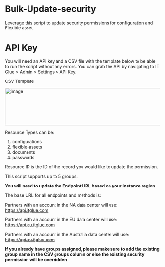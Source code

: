 # Bulk-Update-security
Leverage this script to update security permissions for configuration and Flexible asset

# API Key

You will need an API key and a CSV file with the template below to be able to run the script without any errors. You can grab the API by navigating to IT Glue > Admin > Settings > API Key.

CSV Template

<img width="658" height="121" alt="image" src="https://github.com/user-attachments/assets/ea6edfbf-5616-4c8b-8d6b-12b932bb1aa9" />

Resource Types can be:

1. configurations
2. flexible-assets
3. documents
4. passwords

Resource ID is the ID of the record you would like to update the permission.

This script supports up to 5 groups.

**You will need to update the Endpoint URL based on your instance region**

The base URL for all endpoints and methods is:

Partners with an account in the NA data center will use:
https://api.itglue.com

Partners with an account in the EU data center will use:
https://api.eu.itglue.com

Partners with an account in the Australia data center will use:
https://api.au.itglue.com

**If you already have groups assigned, please make sure to add the existing group name in the CSV groups column or else the existing security permission will be overridden**
